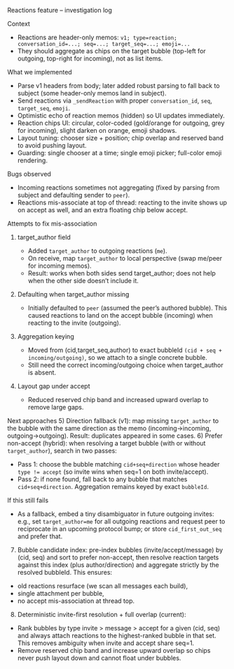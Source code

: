 Reactions feature – investigation log

Context
- Reactions are header-only memos: `v1; type=reaction; conversation_id=...; seq=...; target_seq=...; emoji=...`
- They should aggregate as chips on the target bubble (top-left for outgoing, top-right for incoming), not as list items.

What we implemented
- Parse v1 headers from body; later added robust parsing to fall back to subject (some header-only memos land in subject).
- Send reactions via `_sendReaction` with proper `conversation_id`, `seq`, `target_seq`, `emoji`.
- Optimistic echo of reaction memos (hidden) so UI updates immediately.
- Reaction chips UI: circular, color-coded (gold/orange for outgoing, grey for incoming), slight darken on orange, emoji shadows.
- Layout tuning: chooser size + position; chip overlap and reserved band to avoid pushing layout.
- Guarding: single chooser at a time; single emoji picker; full-color emoji rendering.

Bugs observed
- Incoming reactions sometimes not aggregating (fixed by parsing from subject and defaulting sender to `peer`).
- Reactions mis-associate at top of thread: reacting to the invite shows up on accept as well, and an extra floating chip below accept.

Attempts to fix mis-association
1) target_author field
   - Added `target_author` to outgoing reactions (`me`).
   - On receive, map `target_author` to local perspective (swap me/peer for incoming memos).
   - Result: works when both sides send target_author; does not help when the other side doesn’t include it.

2) Defaulting when target_author missing
   - Initially defaulted to `peer` (assumed the peer’s authored bubble). This caused reactions to land on the accept bubble (incoming) when reacting to the invite (outgoing).

3) Aggregation keying
   - Moved from (cid,target_seq,author) to exact bubbleId `(cid + seq + incoming/outgoing)`, so we attach to a single concrete bubble.
   - Still need the correct incoming/outgoing choice when target_author is absent.

4) Layout gap under accept
   - Reduced reserved chip band and increased upward overlap to remove large gaps.

Next approaches
5) Direction fallback (v1): map missing `target_author` to the bubble with the same direction as the memo (incoming->incoming, outgoing->outgoing). Result: duplicates appeared in some cases.
6) Prefer non-accept (hybrid): when resolving a target bubble (with or without `target_author`), search in two passes:
   - Pass 1: choose the bubble matching `cid+seq+direction` whose header `type != accept` (so invite wins when seq=1 on both invite/accept).
   - Pass 2: if none found, fall back to any bubble that matches `cid+seq+direction`.
   Aggregation remains keyed by exact `bubbleId`.

If this still fails
- As a fallback, embed a tiny disambiguator in future outgoing invites: e.g., set `target_author=me` for all outgoing reactions and request peer to reciprocate in an upcoming protocol bump; or store `cid_first_out_seq` and prefer that.

7) Bubble candidate index: pre-index bubbles (invite/accept/message) by (cid, seq) and sort to prefer non-accept, then resolve reaction targets against this index (plus author/direction) and aggregate strictly by the resolved bubbleId. This ensures:
- old reactions resurface (we scan all messages each build),
- single attachment per bubble,
- no accept mis-association at thread top.

8) Deterministic invite-first resolution + full overlap (current):
- Rank bubbles by type invite > message > accept for a given (cid, seq) and always attach reactions to the highest-ranked bubble in that set. This removes ambiguity when invite and accept share seq=1.
- Remove reserved chip band and increase upward overlap so chips never push layout down and cannot float under bubbles.


